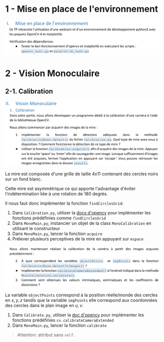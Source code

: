 
# 1 - Mise en place de l'environnement

![](/assets/images/B1.P3D.TP1.Sujet.Part1.png)

# 2 - Vision Monoculaire

## 2-1. Calibration

![](/assets/images/B1.P3D.TP1.Sujet.Part2.Q1.png)

La mire est composée d'une grille de taille 4x11 contenant des cercles noirs sur un fond blanc.

Cette mire est asymmétrique ce qui apporte l'advantage d'éviter l'indétermination liée à une rotation de 180 degrés.

Il nous faut donc implémenter la fonction `findCirclesGrid`:


1. Dans `Calibration.py`, utiliser la [docs d'opencv](https://docs.opencv.org/3.4/) pour implémenter les fonctions prédéfinies comme `findCirclesGrid`
2. Dans `MonoMain.py`, instancier un objet de la class `MonoCalibration` en utilisant le constructeur
3. Dans `MonoMain.py`, lancer la fonction `acquire`
4. Prélever plusieurs perceptives de la mire en appuyant sur `espace`

![](/assets/images/B1.P3D.TP1.Sujet.Part2.Q2.png)

La variable `objectPoints` correspond à la position réelle/monde des cercles en $x,y,z$ tandis que la variable `imgPoints` elle correspond aux coordonnées des cercles dans le plan image en $u,v$.

1. Dans `Calibrate.py`, utiliser la [doc d'opencv](https://docs.opencv.org/3.4/) pour implémenter les fonctions prédéfinies `cv.calibrateCameraExtended`
2. Dans `MonoMain.py`, lancer la fonction `calibrate`

> Attention: attribut sans `self.`